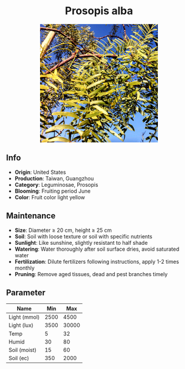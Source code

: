 <h1 align='center'>Prosopis alba</h1>
<p align="center">
    <img 
        align='center'
        width='320'
        src="../images/prosopis alba.png" 
        alt='Prosopis alba' />
</p>

## Info

 - **Origin**: United States
 - **Production**: Taiwan, Guangzhou
 - **Category**: Leguminosae, Prosopis
 - **Blooming**: Fruiting period June
 - **Color**: Fruit color light yellow

## Maintenance

 - **Size**: Diameter ≥ 20 cm, height ≥ 25 cm
 - **Soil**: Soil with loose texture or soil with specific nutrients
 - **Sunlight**: Like sunshine, slightly resistant to half shade
 - **Watering**: Water thoroughly after soil surface dries, avoid saturated water
 - **Fertilization**: Dilute fertilizers following instructions, apply 1-2 times monthly
 - **Pruning**: Remove aged tissues, dead and pest branches timely

## Parameter

| Name         | Min  | Max   |
|--------------|------|-------|
| Light (mmol) | 2500 | 4500  |
| Light (lux)  | 3500 | 30000 |
| Temp         | 5    | 32    |
| Humid        | 30   | 80    |
| Soil (moist) | 15   | 60    |
| Soil (ec)    | 350  | 2000  |
